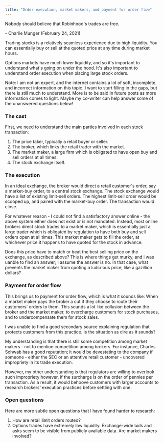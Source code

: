 ```yaml
---
title: "Order execution, market makers, and payment for order flow"
---
```


<div class="media">
  <p>Nobody should believe that Robinhood's trades are free.</p>
  
  <p>- Charlie Munger (February 24, 2021)</p>
</div>

Trading stocks is a relatively seamless experience due to high liquidity. You can essentially buy or sell at the quoted price at any time during market hours. 

Options markets have much lower liquidity, and so it's important to understand what's going on under the hood. It's also important to understand order execution when placing large stock orders.

Note: I am not an expert, and the internet contains a lot of soft, incomplete, and incorrect information on this topic. I want to start filling in the gaps, but there is still much to understand. More is to be said in future posts as more information comes to light. Maybe my co-writer can help answer some of the unanswered questions below!

### The cast

First, we need to understand the main parties involved in each stock transaction:

1. The price taker, typically a retail buyer or seller.
2. The broker, which links the retail trader with the market.
4. The market maker, a large firm which is obligated to have open buy and sell orders at all times.
5. The stock exchange itself.

### The execution

In an ideal exchange, the broker would direct a retail customer's order, say a market-buy order, to a central stock exchange. The stock exchange would have a list of existing limit-sell orders. The highest limit-sell order would be scooped up, and paired with the market-buy order. The transaction would close.

For whatever reason - I could not find a satisfactory answer online - the above system either does not exist or is not mandated. Instead, most online brokers direct stock trades to a market maker, which is essentially just a large trader which is obligated by regulation to have both buy and sell orders open at all times. This market maker gets to fill the order, at whichever price it happens to have quoted for the stock in advance. 

Does this price have to match or beat the best selling price on the exchange, as described above? This is where things get murky, and I was uanble to find an answer; I assume the answer is no. In that case, what prevents the market maker from quoting a ludcrious price, like a gazillion dollars?

### Payment for order flow

This brings us to payment for order flow, which is what it sounds like: When a market maker pays the broker a cut if they choose to route their customers' orders to them. This sounds a lot like collusion between the broker and the market maker, to overcharge customers for stock purchases, and to undercompensate them for stock sales. 

I was unable to find a good secondary source explaining regulation that protects customers from this practice. Is the situation as dire as it sounds?

My understanding is that there is still some competition among market makers - not to mention competition among brokers. For instance, Charles Schwab has a good reputation; it would be devestating to the company if someone - either the SEC or an attentive retail customer - uncovered impropriety in its trade execution.

However, my other understanding is that regulators are willing to overlook such impropriety however, if the surcharge is on the order of pennies per transaction. As a result, it would behoove customers with larger accounts to research brokers' execution practices before settling with one.

### Open questions

Here are more subtle open questions that I have found harder to research:

1. How are retail limit orders routed?
2. Options trades have extremely low liquidity. Exchange-wide bids and asks seem to be visible from publicly available data. Are market makers involved?


